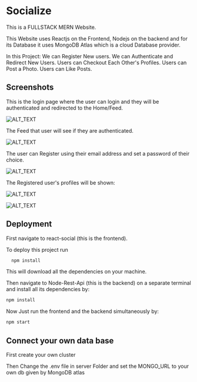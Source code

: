 
# Socialize

This is a FULLSTACK MERN Website.

This Website uses Reactjs on the Frontend, Nodejs on the backend 
and for its Database it uses MongoDB Atlas which is a cloud Database
provider.

In this Project:
  We can Register New users.
  We can Authenticate and Redirect New Users.
  Users can Checkout Each Other's Profiles.
  Users can Post a Photo.
  Users can Like Posts.

## Screenshots

This is the login page where the user can login and they will be authenticated and redirected to the Home/Feed.

![ALT_TEXT](/screenShots/login.PNG)

The Feed that user will see if they are authenticated.

![ALT_TEXT](/screenShots/Feed.PNG)

The user can Register using their email address and set a password of their choice.

![ALT_TEXT](/screenShots/register.PNG)

The Registered user's profiles will be shown:

![ALT_TEXT](/screenShots/Profile.PNG)

![ALT_TEXT](/screenShots/profile%202.PNG)

## Deployment

First navigate to react-social (this is the frontend).

To deploy this project run

```bash
  npm install
```
This will download all the dependencies on your machine.

Then navigate to Node-Rest-Api (this is the backend) on a separate terminal and install 
all its dependencies by:

```bash
npm install
```
Now Just run the frontend and the backend simultaneously by:

```bash
npm start
```

## Connect your own data base

First create your own cluster

Then Change the .env file in server Folder and set the MONGO_URL to your own db given by MongoDB atlas
